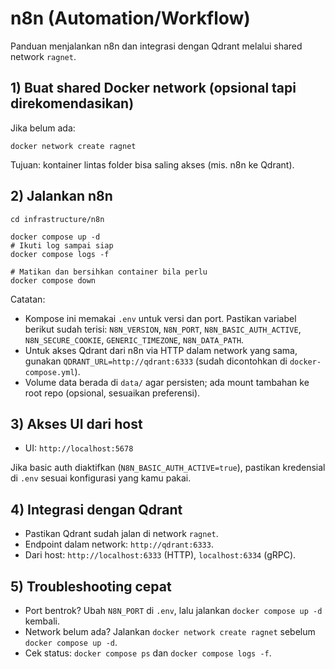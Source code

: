 # n8n (Automation/Workflow)

Panduan menjalankan n8n dan integrasi dengan Qdrant melalui shared network `ragnet`.

## 1) Buat shared Docker network (opsional tapi direkomendasikan)

Jika belum ada:

```
docker network create ragnet
```

Tujuan: kontainer lintas folder bisa saling akses (mis. n8n ke Qdrant).

## 2) Jalankan n8n

```
cd infrastructure/n8n

docker compose up -d
# Ikuti log sampai siap
docker compose logs -f

# Matikan dan bersihkan container bila perlu
docker compose down
```

Catatan:
- Kompose ini memakai `.env` untuk versi dan port. Pastikan variabel berikut sudah terisi: `N8N_VERSION`, `N8N_PORT`, `N8N_BASIC_AUTH_ACTIVE`, `N8N_SECURE_COOKIE`, `GENERIC_TIMEZONE`, `N8N_DATA_PATH`.
- Untuk akses Qdrant dari n8n via HTTP dalam network yang sama, gunakan `QDRANT_URL=http://qdrant:6333` (sudah dicontohkan di `docker-compose.yml`).
- Volume data berada di `data/` agar persisten; ada mount tambahan ke root repo (opsional, sesuaikan preferensi).

## 3) Akses UI dari host

- UI: `http://localhost:5678`

Jika basic auth diaktifkan (`N8N_BASIC_AUTH_ACTIVE=true`), pastikan kredensial di `.env` sesuai konfigurasi yang kamu pakai.

## 4) Integrasi dengan Qdrant

- Pastikan Qdrant sudah jalan di network `ragnet`.
- Endpoint dalam network: `http://qdrant:6333`.
- Dari host: `http://localhost:6333` (HTTP), `localhost:6334` (gRPC).

## 5) Troubleshooting cepat

- Port bentrok? Ubah `N8N_PORT` di `.env`, lalu jalankan `docker compose up -d` kembali.
- Network belum ada? Jalankan `docker network create ragnet` sebelum `docker compose up -d`.
- Cek status: `docker compose ps` dan `docker compose logs -f`.